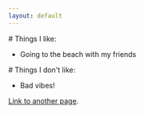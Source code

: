 ```yaml
---
layout: default
---
```


# Things I like: 
- Going to the beach with my friends

# Things I don't like: 
- Bad vibes!

[Link to another page](./cv.md).
